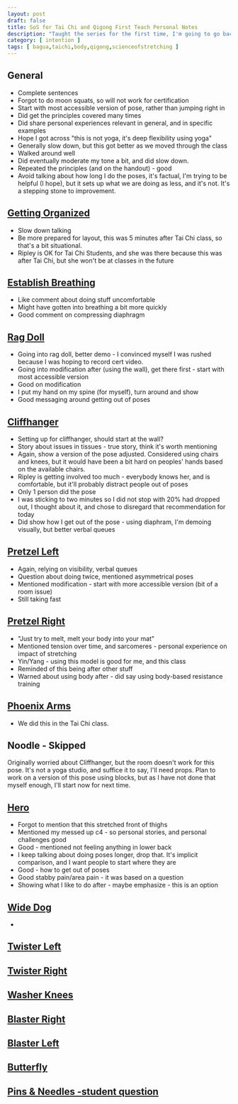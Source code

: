 ```yaml
---
layout: post
draft: false
title: SoS for Tai Chi and Qigong First Teach Personal Notes
description: "Taught the series for the first time, I'm going to go back through it and record observations, good, and bad."
category: [ intention ]
tags: [ bagua,taichi,body,qigong,scienceofstretching ]
---
```


## General

* Complete sentences
* Forgot to do moon squats, so will not work for certification
* Start with most accessible version of pose, rather than jumping right in
* Did get the principles covered many times
* Did share personal experiences relevant in general, and in specific examples
* Hope I got across "this is not yoga, it's deep flexibility using yoga"
* Generally slow down, but this got better as we moved through the class
* Walked around well
* Did eventually moderate my tone a bit, and did slow down.
* Repeated the principles (and on the handout) - good
* Avoid talking about how long I do the poses, it's factual, I'm trying to be helpful (I hope), but it sets up what we are doing as less, and it's not. It's a stepping stone to improvement. 

## [Getting Organized](https://youtu.be/ezhKxmoe3Bw?t=0&si=I9lzQlrKclN_BlmN)
* Slow down talking
* Be more prepared for layout, this was 5 minutes after Tai Chi class, so that's a bit situational.
* Ripley is OK for Tai Chi Students, and she was there because this was after Tai Chi, but she won't be at classes in the future

## [Establish Breathing](https://youtu.be/ezhKxmoe3Bw?t=135&si=d4RNBLBsQa_tJOWl)
* Like comment about doing stuff uncomfortable
* Might have gotten into breathing a bit more quickly
* Good comment on compressing diaphragm

## [Rag Doll](https://youtu.be/ezhKxmoe3Bw?t=269&si=YUMj33BEb2jt0etm)
* Going into rag doll, better demo - I convinced myself I was rushed because I was hoping to record cert video.
* Going into modification after (using the wall), get there first - start with most accessible version
* Good on modification
* I put my hand on my spine (for myself), turn around and show
* Good messaging around getting out of poses

## [Cliffhanger](https://youtu.be/ezhKxmoe3Bw?t=506&si=nayI0WME_7fgZE7h)
* Setting up for cliffhanger, should start at the wall?
* Story about issues in tissues - true story, think it's worth mentioning
* Again, show a version of the pose adjusted. Considered using chairs and knees, but it would have been a bit hard on peoples' hands based on the available chairs. 
* Ripley is getting involved too much - everybody knows her, and is comfortable, but it'll probably distract people out of poses
* Only 1 person did the pose
* I was sticking to two minutes so I did not stop with 20% had dropped out, I thought about it, and chose to disregard that recommendation for today
* Did show how I get out of the pose - using diaphram, I'm demoing visually, but better verbal queues

## [Pretzel Left](https://youtu.be/ezhKxmoe3Bw?t=842&si=hTXYPdogbBHlri67)
* Again, relying on visibility, verbal queues
* Question about doing twice, mentioned asymmetrical poses
* Mentioned modification - start with more accessible version (bit of a room issue)
* Still taking fast

## [Pretzel Right](https://youtu.be/ezhKxmoe3Bw?t=1004&si=wrZv-uJi6WCnYhAW)
* "Just try to melt, melt your body into your mat"
* Mentioned tension over time, and sarcomeres - personal experience on impact of stretching
* Yin/Yang - using this model is good for me, and this class
* Reminded of this being after other stuff
* Warned about using body after - did say using body-based resistance training

## [Phoenix Arms](https://youtu.be/ezhKxmoe3Bw?t=1157&si=HeyCZIJA3XfdLTDY)
* We did this in the Tai Chi class.

## Noodle - Skipped
Originally worried about Cliffhanger, but the room doesn't work for this pose. It's not a yoga studio, and
suffice it to say, I'll need props. Plan to work on a version of this pose using blocks, but as I have not done
that myself enough, I'll start now for next time.

## [Hero](https://youtu.be/ezhKxmoe3Bw?t=1186&si=GUp2ttoEcswhjvUj)
* Forgot to mention that this stretched front of thighs
* Mentioned my messed up c4 - so personal stories, and personal challenges good
* Good - mentioned not feeling anything in lower back
* I keep talking about doing poses longer, drop that. It's implicit comparison, and I want people to start where they are
* Good - how to get out of poses
* Good stabby pain/area pain - it was based on a question
* Showing what I like to do after - maybe emphasize - this is an option
## [Wide Dog](https://youtu.be/ezhKxmoe3Bw?t=1389&si=oeitwgmDlUsHDfoo)
* 
## [Twister Left](https://youtu.be/ezhKxmoe3Bw?t=1799&si=gSt2SUK545aB-CQ5)

## [Twister Right](https://youtu.be/ezhKxmoe3Bw?t=2030&si=Yp0c6Qb_LOGqGPv4)

## [Washer Knees](https://youtu.be/ezhKxmoe3Bw?t=2174&si=ErOF2DEkTAeiLK0V)

## [Blaster Right](https://youtu.be/ezhKxmoe3Bw?t=2249&si=bhG8sqishmkh5Aec)

## [Blaster Left](https://youtu.be/ezhKxmoe3Bw?t=2401&si=vo69RdK3dd-3rXO1)

## [Butterfly](https://youtu.be/ezhKxmoe3Bw?t=2621&si=xUVRPTX6b-tiGZ5-)

## [Pins & Needles -student question](https://youtu.be/ezhKxmoe3Bw?t=2895&si=XuLQR9xZayioExS2)
